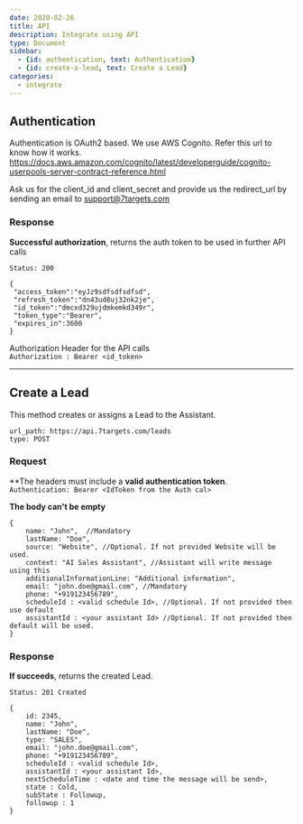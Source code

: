 ```yaml
---
date: 2020-02-26
title: API  
description: Integrate using API 
type: Document
sidebar:
  - {id: authentication, text: Authentication}
  - {id: create-a-lead, text: Create a Lead}
categories:
  - integrate
---
```


## Authentication
Authentication is OAuth2 based. We use AWS Cognito. Refer this url to know how it works. https://docs.aws.amazon.com/cognito/latest/developerguide/cognito-userpools-server-contract-reference.html

Ask us for the client_id and client_secret and provide us the redirect_url by sending an email to support@7targets.com

### Response

**Successful authorization**, returns the auth token to be used in further API calls

`Status: 200`
```
{ 
 "access_token":"eyJz9sdfsdfsdfsd", 
 "refresh_token":"dn43ud8uj32nk2je", 
 "id_token":"dmcxd329ujdmkemkd349r",
 "token_type":"Bearer", 
 "expires_in":3600
}
```

Authorization Header for the API calls  
`Authorization : Bearer <id_token>`

---
## Create a Lead
This method creates or assigns a Lead to the Assistant.  

```
url_path: https://api.7targets.com/leads
type: POST
```

### Request

**The headers must include a **valid authentication token**.  
`Authentication: Bearer <IdToken from the Auth cal>`

**The body can't be empty**  
```
{
    name: "John",  //Mandatory
    lastName: "Doe", 
    source: "Website", //Optional. If not provided Website will be used.
    context: "AI Sales Assistant", //Assistant will write message using this
    additionalInformationLine: "Additional information", 
    email: "john.doe@gmail.com", //Mandatory 
    phone: "+919123456789", 
    scheduleId : <valid schedule Id>, //Optional. If not provided then use default
    assistantId : <your assistant Id> //Optional. If not provided then default will be used.
}
```

### Response

**If succeeds**, returns the created Lead.

`Status: 201 Created`
```
{
    id: 2345,
    name: "John",   
    lastName: "Doe", 
    type: "SALES", 
    email: "john.doe@gmail.com", 
    phone: "+919123456789", 
    scheduleId : <valid schedule Id>,
    assistantId : <your assistant Id>,
    nextScheduleTime : <date and time the message will be send>,
    state : Cold,
    subState : Followup,
    followup : 1
}
```